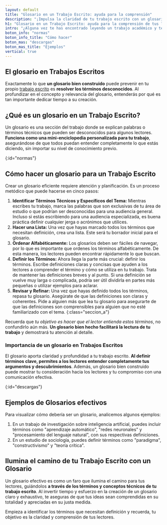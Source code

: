 ```yaml
---
layout: default
title: "Glosario en un Trabajo Escrito: ayuda para la comprensión"
description: "¡Impulsa la claridad de tu trabajo escrito con un glosario eficaz! Aprende qué es, cómo hacerlo, su importancia y ejemplos. ¡Haz que tu investigación brille!"
h1: "Glosario en un Trabajo Escrito: ayuda para la comprensión de tus lectores"
intro: "¿Alguna vez te has encontrado leyendo un trabajo académico y te has topado con términos desconocidos que te hacen perder el hilo?"
boton_info: "normas"
boton_info_title: "Cómo hacer"
boton_mas: "descargas"
boton_mas_title: "Ejemplos"
vertical: true
---
```

## El glosario en Trabajos Escritos

Exactamente lo que **un glosario bien construido** puede prevenir en tu propio [trabajo escrito](/) es **resolver los términos desconocidos**. Al profundizar en el concepto y relevancia del glosario, entenderás por qué es tan importante dedicar tiempo a su creación.

## ¿Qué es un glosario en un Trabajo Escrito?

Un glosario es una sección del trabajo donde se explican palabras o términos técnicos que pueden ser desconocidos para algunos lectores. **Funciona como una mini-enciclopedia personalizada para tu trabajo**, asegurándose de que todos puedan entender completamente lo que estás diciendo, sin importar su nivel de conocimiento previo.
<!-- Anclaje para que la barra fijada no cubra el siguiente subtítulo -->
{:id="normas"}

## Cómo hacer un glosario para un Trabajo Escrito

Crear un glosario eficiente requiere atención y planificación. Es un proceso metódico que puede hacerse en cinco pasos:

1. **Identificar Términos Técnicos y Específicos del Tema:** Mientras escribes tu trabajo, marca las palabras que son exclusivas de tu área de estudio o que podrían ser desconocidas para una audiencia general. Incluso si estás escribiendo para una audiencia especializada, es buena práctica definir cualquier jerga o acrónimos que utilices.
2. **Hacer una Lista:** Una vez que hayas marcado todos los términos que necesitan definición, crea una lista. Este será tu borrador inicial para el glosario.
3. **Ordenar Alfabéticamente:** Los glosarios deben ser fáciles de navegar, por lo que es importante que ordenes los términos alfabéticamente. De esta manera, los lectores pueden encontrar rápidamente lo que buscan.
4. **Definir los Términos:** Ahora llega la parte más crucial: definir los términos. Escribe definiciones claras y concisas que ayuden a los lectores a comprender el término y cómo se utiliza en tu trabajo. Trata de mantener las definiciones breves y al punto. Si una definición se vuelve muy larga o complicada, podría ser útil dividirla en partes más pequeñas o utilizar ejemplos para aclarar.
5. **Revisar y Refinar:** Una vez que hayas definido todos los términos, repasa tu glosario. Asegúrate de que las definiciones son claras y coherentes. Pide a alguien más que lea tu glosario para asegurarte de que las definiciones son comprensibles para alguien que no esté familiarizado con el tema.
{:class="seccion_a"}

Recuerda que *tu objetivo es hacer que el lector entienda estos términos*, no confundirlo aún más. **Un glosario bien hecho facilitará la lectura de tu trabajo** y demostrará tu atención al detalle.

### Importancia de un glosario en Trabajos Escritos

El glosario aporta claridad y profundidad a tu trabajo escrito. **Al definir términos clave, permites a los lectores entender completamente tus argumentos y descubrimientos**. Además, un glosario bien construido puede mostrar tu consideración hacia los lectores y tu compromiso con una comunicación efectiva.
<!-- Anclaje para que la barra fijada no cubra el siguiente subtítulo -->
{:id="descargas"}

## Ejemplos de Glosarios efectivos

Para visualizar cómo debería ser un glosario, analicemos algunos ejemplos:

1. En un trabajo de investigación sobre inteligencia artificial, puedes incluir términos como "aprendizaje automático", "redes neuronales" y "procesamiento del lenguaje natural", con sus respectivas definiciones.
2. En un estudio de sociología, puedes definir términos como "paradigma", "constructivismo" y "teoría crítica".

## Ilumina el camino de tu Trabajo Escrito con un Glosario

Un glosario efectivo es como un faro que ilumina el camino para tus lectores, guiándolos **a través de los términos y conceptos técnicos de tu trabajo escrito**. Al invertir tiempo y esfuerzo en la creación de un glosario claro y exhaustivo, te aseguras de que tus ideas sean comprendidas en su totalidad y apreciadas en su justa medida.

Empieza a identificar los términos que necesitan definición y recuerda, tu objetivo es la claridad y comprensión de tus lectores.
